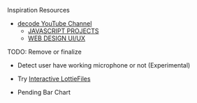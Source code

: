 Inspiration Resources

- [decode YouTube Channel](https://www.youtube.com/c/dcode-software)
  - [JAVASCRIPT PROJECTS](https://www.youtube.com/playlist?list=PLVvjrrRCBy2KvTPJ-HLG4PRqYf-MVJ0h7)
  - [WEB DESIGN UI/UX](https://www.youtube.com/playlist?list=PLVvjrrRCBy2KU4xT7h12qO8N_E38wlQNe)

TODO: Remove or finalize

- Detect user have working microphone or not (Experimental)

- Try [Interactive LottieFiles](https://youtu.be/-bGTLlnGbZo)

- Pending Bar Chart
